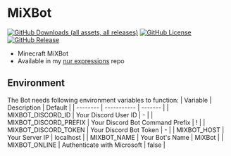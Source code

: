 # MiXBot
[![GitHub Downloads (all assets, all releases)](https://img.shields.io/github/downloads/SchweGELBin/MiXBot/total)](https://github.com/SchweGELBin/MiXBot/releases)
[![GitHub License](https://img.shields.io/github/license/SchweGELBin/MiXBot)](../LICENSE)
[![GitHub Release](https://img.shields.io/github/v/release/SchweGELBin/MiXBot)](https://github.com/SchweGELBin/MiXBot/releases/latest)

- Minecraft MiXBot
- Available in my [nur expressions](https://github.com/SchweGELBin/nur-expressions) repo

## Environment
The Bot needs following environment variables to function:
| Variable | Description | Default |
| -------- | ----------- | ------- |
| MIXBOT_DISCORD_ID |  	Your Discord User ID | - |
| MIXBOT_DISCORD_PREFIX | Your Discord Bot Command Prefix | ! |
| MIXBOT_DISCORD_TOKEN | Your Discord Bot Token | - |
| MIXBOT_HOST | Your Server IP | localhost |
| MIXBOT_NAME | Your Bot's Name | MiXBot |
| MIXBOT_ONLINE | Authenticate with Microsoft | false |
